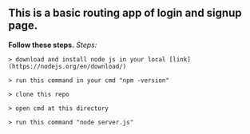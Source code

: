 ## This is a basic routing app of login and signup page.

**Follow these steps.**
*Steps:* 

    > download and install node js in your local [link] (https://nodejs.org/en/download/)
    
    > run this command in your cmd "npm -version"
      
    > clone this repo
    
    > open cmd at this directory 
    
    > run this command "node server.js"
